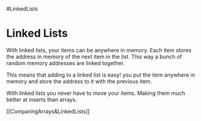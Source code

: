 #LinkedLists
# Linked Lists
With linked lists, your items can be anywhere in memory. Each item stores the address in memory of the next item in the list. This way a bunch of random memory addresses are linked together.

This means that adding to a linked list is easy! you put the item anywhere in memory and store the address to it with the previous item.

With linked lists you never have to move your items. Making them much better at inserts than arrays.

[[ComparingArrays&LinkedLists]]